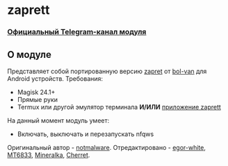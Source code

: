 # zaprett

### [Официальный Telegram-канал модуля](https://t.me/zaprett_module)

## О модуле
Представляет собой портированную версию [zapret](https://github.com/bol-van/zapret/) от [bol-van](https://github.com/bol-van/) для Android устройств.
Требования:
* Magisk 24.1+
* Прямые руки
* Termux или другой эмулятор терминала **И/ИЛИ** [приложение zaprett](https://github.com/egor-white/zaprett-app)

На данный момент модуль умеет:
+ Включать, выключать и перезапускать nfqws

Оригинальный автор - [notmalware](https://t.me/notmalware). Отредактировано - [egor-white](https://t.me/cheesedroid), [MT6833](https://t.me/MT6833), [Mineralka](https://t.me/Program_dayn), [Cherret](https://t.me/Cherret).
